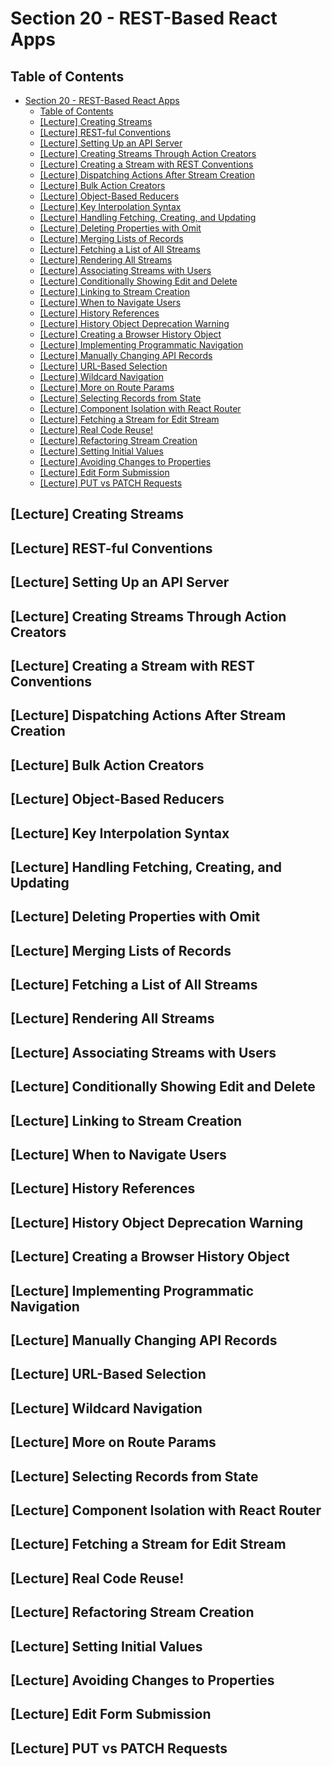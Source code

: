 # Section 20 - REST-Based React Apps

## Table of Contents

- [Section 20 - REST-Based React Apps](#section-20---rest-based-react-apps)
  - [Table of Contents](#table-of-contents)
  - [[Lecture] Creating Streams](#lecture-creating-streams)
  - [[Lecture] REST-ful Conventions](#lecture-rest-ful-conventions)
  - [[Lecture] Setting Up an API Server](#lecture-setting-up-an-api-server)
  - [[Lecture] Creating Streams Through Action Creators](#lecture-creating-streams-through-action-creators)
  - [[Lecture] Creating a Stream with REST Conventions](#lecture-creating-a-stream-with-rest-conventions)
  - [[Lecture] Dispatching Actions After Stream Creation](#lecture-dispatching-actions-after-stream-creation)
  - [[Lecture] Bulk Action Creators](#lecture-bulk-action-creators)
  - [[Lecture] Object-Based Reducers](#lecture-object-based-reducers)
  - [[Lecture] Key Interpolation Syntax](#lecture-key-interpolation-syntax)
  - [[Lecture] Handling Fetching, Creating, and Updating](#lecture-handling-fetching-creating-and-updating)
  - [[Lecture] Deleting Properties with Omit](#lecture-deleting-properties-with-omit)
  - [[Lecture] Merging Lists of Records](#lecture-merging-lists-of-records)
  - [[Lecture] Fetching a List of All Streams](#lecture-fetching-a-list-of-all-streams)
  - [[Lecture] Rendering All Streams](#lecture-rendering-all-streams)
  - [[Lecture] Associating Streams with Users](#lecture-associating-streams-with-users)
  - [[Lecture] Conditionally Showing Edit and Delete](#lecture-conditionally-showing-edit-and-delete)
  - [[Lecture] Linking to Stream Creation](#lecture-linking-to-stream-creation)
  - [[Lecture] When to Navigate Users](#lecture-when-to-navigate-users)
  - [[Lecture] History References](#lecture-history-references)
  - [[Lecture] History Object Deprecation Warning](#lecture-history-object-deprecation-warning)
  - [[Lecture] Creating a Browser History Object](#lecture-creating-a-browser-history-object)
  - [[Lecture] Implementing Programmatic Navigation](#lecture-implementing-programmatic-navigation)
  - [[Lecture] Manually Changing API Records](#lecture-manually-changing-api-records)
  - [[Lecture] URL-Based Selection](#lecture-url-based-selection)
  - [[Lecture] Wildcard Navigation](#lecture-wildcard-navigation)
  - [[Lecture] More on Route Params](#lecture-more-on-route-params)
  - [[Lecture] Selecting Records from State](#lecture-selecting-records-from-state)
  - [[Lecture] Component Isolation with React Router](#lecture-component-isolation-with-react-router)
  - [[Lecture] Fetching a Stream for Edit Stream](#lecture-fetching-a-stream-for-edit-stream)
  - [[Lecture] Real Code Reuse!](#lecture-real-code-reuse)
  - [[Lecture] Refactoring Stream Creation](#lecture-refactoring-stream-creation)
  - [[Lecture] Setting Initial Values](#lecture-setting-initial-values)
  - [[Lecture] Avoiding Changes to Properties](#lecture-avoiding-changes-to-properties)
  - [[Lecture] Edit Form Submission](#lecture-edit-form-submission)
  - [[Lecture] PUT vs PATCH Requests](#lecture-put-vs-patch-requests)

## [Lecture] Creating Streams

## [Lecture] REST-ful Conventions

## [Lecture] Setting Up an API Server

## [Lecture] Creating Streams Through Action Creators

## [Lecture] Creating a Stream with REST Conventions

## [Lecture] Dispatching Actions After Stream Creation

## [Lecture] Bulk Action Creators

## [Lecture] Object-Based Reducers

## [Lecture] Key Interpolation Syntax

## [Lecture] Handling Fetching, Creating, and Updating

## [Lecture] Deleting Properties with Omit

## [Lecture] Merging Lists of Records

## [Lecture] Fetching a List of All Streams

## [Lecture] Rendering All Streams

## [Lecture] Associating Streams with Users

## [Lecture] Conditionally Showing Edit and Delete

## [Lecture] Linking to Stream Creation

## [Lecture] When to Navigate Users

## [Lecture] History References

## [Lecture] History Object Deprecation Warning

## [Lecture] Creating a Browser History Object

## [Lecture] Implementing Programmatic Navigation

## [Lecture] Manually Changing API Records

## [Lecture] URL-Based Selection

## [Lecture] Wildcard Navigation

## [Lecture] More on Route Params

## [Lecture] Selecting Records from State

## [Lecture] Component Isolation with React Router

## [Lecture] Fetching a Stream for Edit Stream

## [Lecture] Real Code Reuse!

## [Lecture] Refactoring Stream Creation

## [Lecture] Setting Initial Values

## [Lecture] Avoiding Changes to Properties

## [Lecture] Edit Form Submission

## [Lecture] PUT vs PATCH Requests
